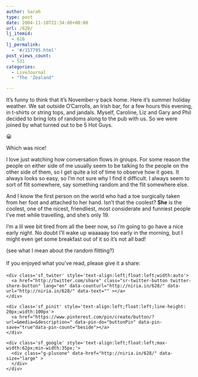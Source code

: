 ```yaml
---
author: Sarah
type: post
date: 2004-11-10T22:34:00+00:00
url: /628/
lj_itemid:
  - 616
lj_permalink:
  - '#/157795.html'
post_views_count:
  - 531
categories:
  - LiveJournal
  - "The 'Zealand"

---
```

<div id="fb-root">
</div>

It&#8217;s funny to think that it&#8217;s November-y back home. Here it&#8217;s summer holiday weather. We sat outside O&#8217;Carrolls, an Irish bar, for a few hours this evening, in t-shirts or string tops, and jandals. Myself, Caroline, Liz and Gary and Phil decided to bring lots of randoms along to the pub with us. So we were joined by what turned out to be 5 Hot Guys.
  
😀
  
Which was nice!
  
I love just watching how conversation flows in groups. For some reason the people on either side of me usually seem to be talking to the people on the other side of them, so I get quite a lot of time to observe how it goes. It always looks so easy, so I&#8217;m not sure why I find it difficult. I always seem to sort of flit somewhere, say something random and the flit somewhere else.

And I know the first person on the world who had a toe surgically taken from her foot and attached to her hand. Isn&#8217;t that the coolest? **She** is the coolest, one of the nicest, friendliest, most considerate and funniest people I&#8217;ve met while travelling, and she&#8217;s only 19.

I&#8217;m a lil wee bit tired from all the beer now, so i&#8217;m going to go have a nice early night. No doubt I&#8217;ll wake up waaaaay too early in the morning, but I might even get some breakfast out of it so it&#8217;s not all bad!

(see what I mean about the random flitting?)

<div class='sfsi_Sicons' style='width: 100%; display: inline-block; vertical-align: middle; text-align:left'>
  <div style='margin:0px 8px 0px 0px; line-height: 24px'>
    <span>If you enjoyed what you've read, please give it a share:</span>
  </div>
  
  <div class='sfsi_socialwpr'>
    <div class='sf_fb' style='text-align:left;width:125px'>
      <div class="fb-like" href="http://niria.in/628/" width="180" send="false" showfaces="false"  action="like" data-share="true"data-layout="button_count" >
      </div>
    </div>
    
    <div class='sf_twiter' style='text-align:left;float:left;width:auto'>
      <a href="http://twitter.com/share" class="sr-twitter-button twitter-share-button" lang="en" data-counturl="http://niria.in/628/" data-url="http://niria.in/628/" data-text="" ></a>
    </div>
    
    <div class='sf_pinit' style='text-align:left;float:left;line-height: 20px;width:100px'>
      <a href="https://www.pinterest.com/pin/create/button/?url=&media=&description=" data-pin-do="buttonPin" data-pin-save="true"data-pin-count="beside"></a>
    </div>
    
    <div class='sf_google' style='text-align:left;float:left;max-width:62px;min-width:35px;'>
      <div class="g-plusone" data-href="http://niria.in/628/" data-size="large" >
      </div>
    </div>
  </div>
</div>